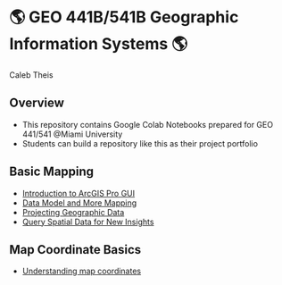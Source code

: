 # :earth_americas: GEO 441B/541B Geographic Information Systems :earth_americas:

Caleb Theis

## Overview
- This repository contains Google Colab Notebooks prepared for GEO 441/541 @Miami University
- Students can build a repository like this as their project portfolio

## Basic Mapping

- [Introduction to ArcGIS Pro GUI](https://github.com/theiscb/GEO441-gis-portfolio/blob/main/basic-mapping/CT_final_01_assignment_template.ipynb)
- [Data Model and More Mapping](https://github.com/theiscb/GEO441-gis-portfolio/blob/main/basic-mapping/CT_final_02_assignment_template.ipynb)
- [Projecting Geographic Data](https://github.com/theiscb/GEO441-gis-portfolio/blob/main/basic-mapping/CT_final_03_assignment_template.ipynb)
- [Query Spatial Data for New Insights](https://github.com/theiscb/GEO441-gis-portfolio/blob/main/basic-mapping/CT_final_05_assignment_template.ipynb)

## Map Coordinate Basics

- [Understanding map coordinates](https://github.com/jiashenyue/geo441-541/blob/main/map-coordinates-basics/understanding-coordinates.ipynb)
